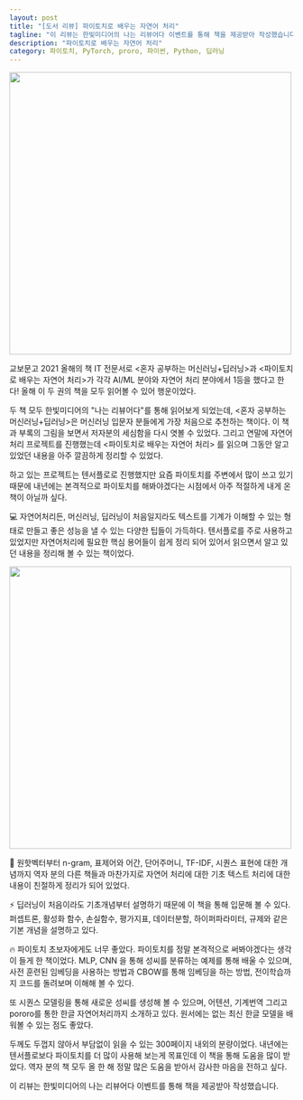 ```yaml
---
layout: post
title: "[도서 리뷰] 파이토치로 배우는 자연어 처리"
tagline: "이 리뷰는 한빛미디어의 나는 리뷰어다 이벤트를 통해 책을 제공받아 작성했습니다. "
description: "파이토치로 배우는 자연어 처리"
category: 파이토치, PyTorch, proro, 파이썬, Python, 딥러닝
---
```


<img src="https://i.imgur.com/y6wGz5r.jpg" width="500">

교보문고 2021 올해의 책 IT 전문서로 <혼자 공부하는 머신러닝+딥러닝>과 <파이토치로 배우는 자연어 처리>가 각각 AI/ML 분야와 자연어 처리 분야에서 1등을 했다고 한다!
올해 이 두 권의 책을 모두 읽어볼 수 있어 행운이었다.

두 책 모두 한빛미디어의 "나는 리뷰어다"를 통해 읽어보게 되었는데, <혼자 공부하는 머신러닝+딥러닝>은 머신러닝 입문자 분들에게 가장 처음으로 추천하는 책이다. 이 책과 부록의 그림을 보면서 저자분의 세심함을 다시 엿볼 수 있었다. 
그리고 연말에 자연어처리 프로젝트를 진행했는데 <파이토치로 배우는 자연어 처리> 를 읽으며 그동안 알고 있었던 내용을 아주 깔끔하게 정리할 수 있었다.

하고 있는 프로젝트는 텐서플로로 진행했지만 요즘 파이토치를 주변에서 많이 쓰고 있기 때문에 내년에는 본격적으로 파이토치를 해봐야겠다는 시점에서 아주 적절하게 내게 온 책이 아닐까 싶다.

💻 자연어처리든, 머신러닝, 딥러닝이 처음일지라도 텍스트를 기계가 이해할 수 있는 형태로 만들고 좋은 성능을 낼 수 있는 다양한 팁들이 가득하다. 텐서플로를 주로 사용하고 있었지만 자연어처리에 필요한 핵심 용어들이 쉽게 정리 되어 있어서 읽으면서 알고 있던 내용을 정리해 볼 수 있는 책이었다.

<img src="https://i.imgur.com/ReOXOlb.jpg" width="500">

📝 원핫벡터부터 n-gram, 표제어와 어간, 단어주머니, TF-IDF, 시퀀스 표현에 대한 개념까지 역자 분의 다른 책들과 마찬가지로 자연어 처리에 대한 기초 텍스트 처리에 대한 내용이 친절하게 정리가 되어 있었다.

⚡️ 딥러닝이 처음이라도 기초개념부터 설명하기 때문에 이 책을 통해 입문해 볼 수 있다.
퍼셉트론, 활성화 함수, 손실함수, 평가지표, 데이터분할, 하이퍼파라미터, 규제와 같은 기본 개념을 설명하고 있다.


🔥 파이토치 초보자에게도 너무 좋았다. 파이토치를 정말 본격적으로 써봐야겠다는 생각이 들게 한 책이었다. 
MLP, CNN 을 통해 성씨를 분류하는 예제를 통해 배울 수 있으며, 사전 훈련된 임베딩을 사용하는 방법과 CBOW를 통해 임베딩을 하는 방법, 전이학습까지 코드를 돌려보며 이해해 볼 수 있다.

또 시퀀스 모델링을 통해 새로운 성씨를 생성해 볼 수 있으며, 어텐션, 기계번역 그리고 pororo를 통한 한글 자연어처리까지 소개하고 있다. 원서에는 없는 최신 한글 모델을 배워볼 수 있는 점도 좋았다.

두께도 두껍지 않아서 부담없이 읽을 수 있는 300페이지 내외의 분량이었다. 내년에는 텐서플로보다 파이토치를 더 많이 사용해 보는게 목표인데 이 책을 통해 도움을 많이 받았다. 역자 분의 책 모두 올 한 해 정말 많은 도움을 받아서 감사한 마음을 전하고 싶다.

이 리뷰는 한빛미디어의 나는 리뷰어다 이벤트를 통해 책을 제공받아 작성했습니다.
